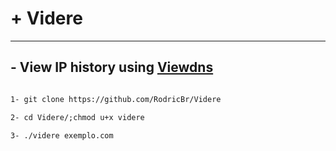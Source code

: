 # + Videre <br>

<hr>

## - View IP history using [Viewdns](https://viewdns.info/iphistory/)

```markdown

1- git clone https://github.com/RodricBr/Videre

2- cd Videre/;chmod u+x videre

3- ./videre exemplo.com
```
